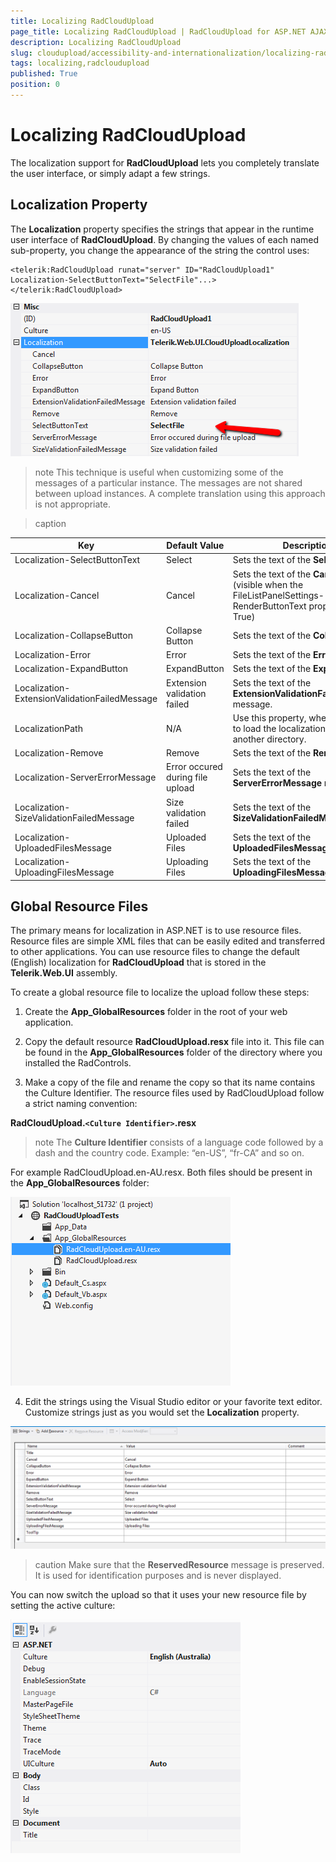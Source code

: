 ```yaml
---
title: Localizing RadCloudUpload
page_title: Localizing RadCloudUpload | RadCloudUpload for ASP.NET AJAX Documentation
description: Localizing RadCloudUpload
slug: cloudupload/accessibility-and-internationalization/localizing-radcloudupload
tags: localizing,radcloudupload
published: True
position: 0
---
```


# Localizing RadCloudUpload


The localization support for **RadCloudUpload** lets you completely translate the user interface, or simply adapt a few strings.

## Localization Property

The **Localization** property specifies the strings that appear in the runtime user interface of **RadCloudUpload**. By changing the values of each named sub-property, you change the appearance of the string the control uses:

````ASP.NET
<telerik:RadCloudUpload runat="server" ID="RadCloudUpload1" Localization-SelectButtonText="SelectFile"...>
</telerik:RadCloudUpload>
````

![clouduplaod-localization 0](images/clouduplaod-localization0.png)

>note This technique is useful when customizing some of the messages of a particular instance. The messages are not shared between upload instances. A complete translation using this approach is not appropriate.
>



>caption  

| Key | Default Value | Description |
| ------ | ------ | ------ |
|Localization-SelectButtonText|Select|Sets the text of the **Select** button.|
|Localization-Cancel|Cancel|Sets the text of the **Cancel** button. (visible when the FileListPanelSettings-RenderButtonText property is set to True)|
|Localization-CollapseButton|Collapse Button|Sets the text of the **Collapse** button.|
|Localization-Error|Error|Sets the text of the **Error** message.|
|Localization-ExpandButton|ExpandButton|Sets the text of the **Expand** button.|
|Localization-ExtensionValidationFailedMessage|Extension validation failed|Sets the text of the **ExtensionValidationFailedMessage** message.|
|LocalizationPath|N/A|Use this property, when you need to load the localization files from another directory.|
|Localization-Remove|Remove|Sets the text of the **Remove** button.|
|Localization-ServerErrorMessage|Error occured during file upload|Sets the text of the **ServerErrorMessage** message.|
|Localization-SizeValidationFailedMessage|Size validation failed|Sets the text of the **SizeValidationFailedMessage** .|
|Localization-UploadedFilesMessage|Uploaded Files|Sets the text of the **UploadedFilesMessage** .|
|Localization-UploadingFilesMessage|Uploading Files|Sets the text of the **UploadingFilesMessage** .|

## Global Resource Files

The primary means for localization in ASP.NET is to use resource files. Resource files are simple XML files that can be easily edited and transferred to other applications. You can use resource files to change the default (English) localization for **RadCloudUpload** that is stored in the **Telerik.Web.UI** assembly.

To create a global resource file to localize the upload follow these steps:

1. Create the **App_GlobalResources** folder in the root of your web application.

2. Copy the default resource **RadCloudUpload.resx** file into it. This file can be found in the **App_GlobalResources** folder of the directory where you installed the RadControls.

3. Make a copy of the file and rename the copy so that its name contains the Culture Identifier. The resource files used by RadCloudUpload follow a strict naming convention:

**RadCloudUpload.`<Culture Identifier>`.resx**

>note The **Culture Identifier** consists of a language code followed by a dash and the country code. Example: “en-US”, “fr-CA” and so on.
>


For example RadCloudUpload.en-AU.resx. Both files should be present in the **App_GlobalResources** folder:

![cloudupload localization app folder area](images/cloudupload_localization_app_folder_area.png)

4. Edit the strings using the Visual Studio editor or your favorite text editor. Customize strings just as you would set the **Localization** property.

![cloudupload localization editresourcefile](images/cloudupload_localization_editresourcefile.png)

>caution Make sure that the **ReservedResource** message is preserved. It is used for identification purposes and is never displayed.
>


You can now switch the upload so that it uses your new resource file by setting the active culture:

![cloudupload localization culture](images/cloudupload_localization_culture.png)


